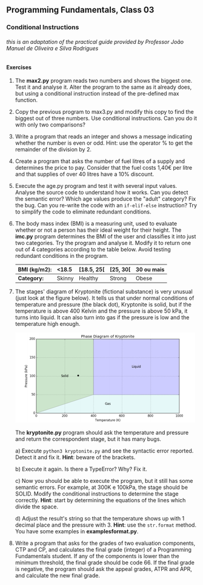 ## **Programming** Fundamentals, Class 03

### Conditional Instructions

###### this is an adaptation of the practical guide provided by Professor João Manuel de Oliveira e Silva Rodrigues



#### Exercises

1. The **max2.py** program reads two numbers and shows the biggest one. Test it and analyse it. Alter the program to the same as it already does, but using a conditional instruction instead of the pre-defined max function.
2. Copy the previous program to max3.py and modify this copy to find the biggest out of three numbers. Use conditional instructions. Can you do it with only two comparisons?
3. Write a program that reads an integer and shows a message indicating whether the number is even or odd. Hint: use the operator % to get the remainder of the division by 2.

4. Create a program that asks the number of fuel litres of a supply and determines the price to pay. Consider that the fuel costs 1,40€ per litre and that supplies of over 40 litres have a 10% discount.

5. Execute the age.py program and test it with several input values. Analyse the source code to understand how it works. Can you detect the semantic error? Which age values produce the "adult" category? Fix the bug. Can you re-write the code with an `if-elif-else` instruction? Try to simplify the code to eliminate redundant conditions.

6. The body mass index (BMI) is a measuring unit, used to evaluate whether or not a person has their ideal weight for their height. The **imc.py** program determines the BMI of the user and classifies it into just two categories. Try the program and analyse it. Modify it to return one out of 4 categories according to the table below. Avoid testing redundant conditions in the program.

   | BMI (kg/m2):  | <18.5  | [18.5, 25[ | [25, 30[ | 30 ou mais |
   | ------------- | ------ | ---------- | -------- | ---------- |
   | **Category:** | Skinny | Healthy    | Strong   | Obese      |

   

7. The stages' diagram of Kryptonite (fictional substance) is very unusual (just look at the figure below). It tells us that under normal conditions of temperature and pressure (the black dot), Kryptonite is solid, but if the temperature is above 400 Kelvin and the pressure is above 50 kPa, it turns into liquid. It can also turn into gas if the pressure is low and the temperature high enough.

   <img src="../../img/kryptonite.png">

   The **kryptonite.py**  program should ask the temperature and pressure and return the correspondent stage, but it has many bugs.

   a) Execute `python3 kryptonite.py` and see the syntactic error reported. Detect it and fix it. **Hint**: beware of the brackets.

   b) Execute it again. Is there a TypeError? Why? Fix it.

   c) Now you should be able to execute the program, but it still has some semantic errors. For example, at 300K e 100kPa, the stage should be SOLID. Modify the conditional instructions to determine the stage correctly. **Hint**: start by determining the equations of the lines which divide the space.

   d) Adjust the result's string so that the temperature shows up with 1 decimal place and the pressure with 3. **Hint**: use the `str.format`  method. You have some examples in **examplesformat.py**.

8. Write a program that asks for the grades of two evaluation components, CTP and CP, and calculates the final grade (integer) of a Programming Fundamentals student. If any of the components is lower than the minimum threshold, the final grade should be code 66. If the final grade is negative, the program should ask the appeal grades, ATPR and APR, and calculate the new final grade.

